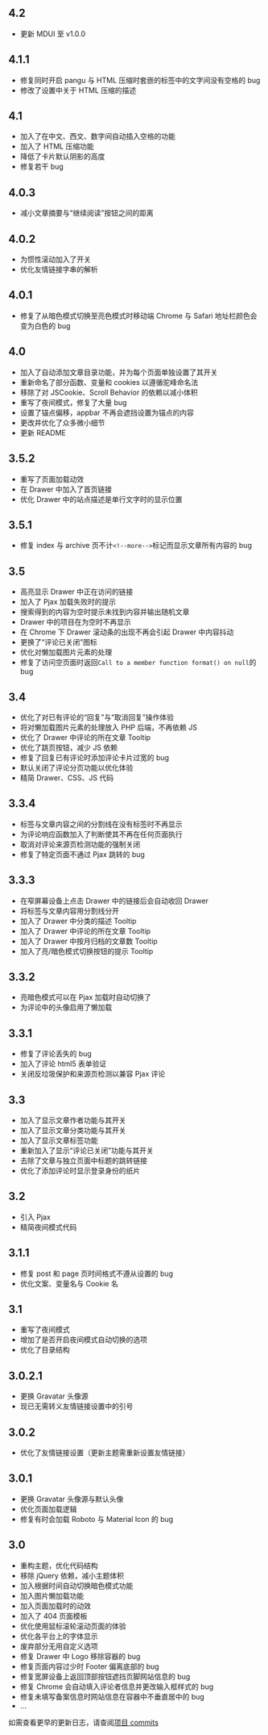## 4.2
- 更新 MDUI 至 v1.0.0
## 4.1.1
- 修复同时开启 pangu 与 HTML 压缩时套嵌的标签中的文字间没有空格的 bug
- 修改了设置中关于 HTML 压缩的描述
## 4.1
- 加入了在中文、西文、数字间自动插入空格的功能
- 加入了 HTML 压缩功能
- 降低了卡片默认阴影的高度
- 修复若干 bug
## 4.0.3
- 减小文章摘要与“继续阅读”按钮之间的距离
## 4.0.2
- 为惯性滚动加入了开关
- 优化友情链接字串的解析
## 4.0.1
- 修复了从暗色模式切换至亮色模式时移动端 Chrome 与 Safari 地址栏颜色会变为白色的 bug
## 4.0
- 加入了自动添加文章目录功能，并为每个页面单独设置了其开关
- 重新命名了部分函数、变量和 cookies 以遵循驼峰命名法
- 移除了对 JSCookie、Scroll Behavior 的依赖以减小体积
- 重写了夜间模式，修复了大量 bug
- 设置了锚点偏移，appbar 不再会遮挡设置为锚点的内容
- 更改并优化了众多微小细节
- 更新 README
## 3.5.2
- 重写了页面加载动效
- 在 Drawer 中加入了首页链接
- 优化 Drawer 中的站点描述是单行文字时的显示位置
## 3.5.1
- 修复 index 与 archive 页不计`<!--more-->`标记而显示文章所有内容的 bug
## 3.5
- 高亮显示 Drawer 中正在访问的链接
- 加入了 Pjax 加载失败时的提示
- 搜索得到的内容为空时提示未找到内容并输出随机文章
- Drawer 中的项目在为空时不再显示
- 在 Chrome 下 Drawer 滚动条的出现不再会引起 Drawer 中内容抖动
- 更换了“评论已关闭”图标
- 优化对懒加载图片元素的处理
- 修复了访问空页面时返回`Call to a member function format() on null`的 bug
## 3.4
- 优化了对已有评论的“回复”与“取消回复”操作体验
- 将对懒加载图片元素的处理放入 PHP 后端，不再依赖 JS
- 优化了 Drawer 中评论的所在文章 Tooltip
- 优化了跳页按钮，减少 JS 依赖
- 修复了回复已有评论时添加评论卡片过宽的 bug
- 默认关闭了评论分页功能以优化体验
- 精简 Drawer、CSS、JS 代码
## 3.3.4
- 标签与文章内容之间的分割线在没有标签时不再显示
- 为评论响应函数加入了判断使其不再在任何页面执行
- 取消对评论来源页检测功能的强制关闭
- 修复了特定页面不通过 Pjax 跳转的 bug
## 3.3.3
- 在窄屏幕设备上点击 Drawer 中的链接后会自动收回 Drawer
- 将标签与文章内容用分割线分开
- 加入了 Drawer 中分类的描述 Tooltip
- 加入了 Drawer 中评论的所在文章 Tooltip
- 加入了 Drawer 中按月归档的文章数 Tooltip
- 加入了亮/暗色模式切换按钮的提示 Tooltip
## 3.3.2
- 亮暗色模式可以在 Pjax 加载时自动切换了
- 为评论中的头像启用了懒加载
## 3.3.1
- 修复了评论丢失的 bug
- 加入了评论 html5 表单验证
- 关闭反垃圾保护和来源页检测以兼容 Pjax 评论
## 3.3
- 加入了显示文章作者功能与其开关
- 加入了显示文章分类功能与其开关
- 加入了显示文章标签功能
- 重新加入了显示“评论已关闭”功能与其开关
- 去除了文章与独立页面中标题的跳转链接
- 优化了添加评论时显示登录身份的纸片
## 3.2
- 引入 Pjax
- 精简夜间模式代码
## 3.1.1
- 修复 post 和 page 页时间格式不遵从设置的 bug
- 优化文案、变量名与 Cookie 名
## 3.1
- 重写了夜间模式
- 增加了是否开启夜间模式自动切换的选项
- 优化了目录结构
## 3.0.2.1
- 更换 Gravatar 头像源
- 现已无需转义友情链接设置中的引号
## 3.0.2
- 优化了友情链接设置（更新主题需重新设置友情链接）
## 3.0.1
- 更换 Gravatar 头像源与默认头像
- 优化页面加载逻辑
- 修复有时会加载 Roboto 与 Material Icon 的 bug
## 3.0
- 重构主题，优化代码结构
- 移除 jQuery 依赖，减小主题体积
- 加入根据时间自动切换暗色模式功能
- 加入图片懒加载功能
- 加入页面加载时的动效
- 加入了 404 页面模板
- 优化使用鼠标滚轮滚动页面的体验
- 优化各平台上的字体显示
- 废弃部分无用自定义选项
- 修复 Drawer 中 Logo 移除容器的 bug
- 修复页面内容过少时 Footer 偏离底部的 bug
- 修复宽屏设备上返回顶部按钮遮挡页脚网站信息的 bug
- 修复 Chrome 会自动填入评论者信息并更改输入框样式的 bug
- 修复未填写备案信息时网站信息在容器中不垂直居中的 bug
- ...

如需查看更早的更新日志，请查阅[项目 commits](https://github.com/EAimTY/materiality-typecho-theme/commits)
